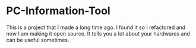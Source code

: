 # PC-Information-Tool

This is a project that I made a long time ago. I found it so I refactored and now I am making it open source.
It tells you a lot about your hardwares and can be useful sometimes. 
